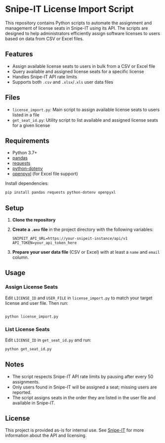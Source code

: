 # Snipe-IT License Import Script

This repository contains Python scripts to automate the assignment and management of license seats in Snipe-IT using its API. The scripts are designed to help administrators efficiently assign software licenses to users based on data from CSV or Excel files.

## Features

- Assign available license seats to users in bulk from a CSV or Excel file
- Query available and assigned license seats for a specific license
- Handles Snipe-IT API rate limits
- Supports both `.csv` and `.xlsx`/`.xls` user data files

## Files

- `license_import.py`: Main script to assign available license seats to users listed in a file
- `get_seat_id.py`: Utility script to list available and assigned license seats for a given license

## Requirements

- Python 3.7+
- [pandas](https://pandas.pydata.org/)
- [requests](https://docs.python-requests.org/)
- [python-dotenv](https://pypi.org/project/python-dotenv/)
- [openpyxl](https://openpyxl.readthedocs.io/) (for Excel file support)

Install dependencies:

```bash
pip install pandas requests python-dotenv openpyxl
```

## Setup

1. **Clone the repository**
2. **Create a `.env` file** in the project directory with the following variables:

   ```env
   SNIPEIT_API_URL=https://your-snipeit-instance/api/v1
   API_TOKEN=your_api_token_here
   ```

3. **Prepare your user data file** (CSV or Excel) with at least a `name` and  `email` column.

## Usage

### Assign License Seats

Edit `LICENSE_ID` and `USER_FILE` in `license_import.py` to match your target license and user file. Then run:

```bash

python license_import.py
```

### List License Seats

Edit `LICENSE_ID` in `get_seat_id.py` and run:

```bash
python get_seat_id.py
```

## Notes

- The script respects Snipe-IT API rate limits by pausing after every 50 assignments.
- Only users found in Snipe-IT will be assigned a seat; missing users are reported.
- The script assigns seats in the order they are listed in the user file and available in Snipe-IT.

## License

This project is provided as-is for internal use. See [Snipe-IT](https://snipeitapp.com/) for more information about the API and licensing.
